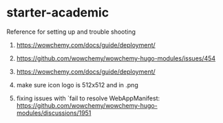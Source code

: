# starter-academic

Reference for setting up and trouble shooting

1. https://wowchemy.com/docs/guide/deployment/

2. https://github.com/wowchemy/wowchemy-hugo-modules/issues/454

3. https://wowchemy.com/docs/guide/deployment/

4. make sure icon logo is 512x512 and in .png

5. fixing issues with `fail to resolve WebAppManifest: https://github.com/wowchemy/wowchemy-hugo-modules/discussions/1951
